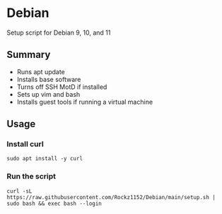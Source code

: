 # Debian
Setup script for Debian 9, 10, and 11

## Summary

- Runs apt update
- Installs base software
- Turns off SSH MotD if installed
- Sets up vim and bash
- Installs guest tools if running a virtual machine

## Usage
### Install curl
```
sudo apt install -y curl
```

### Run the script
```
curl -sL https://raw.githubusercontent.com/Rockz1152/Debian/main/setup.sh | sudo bash && exec bash --login
```
